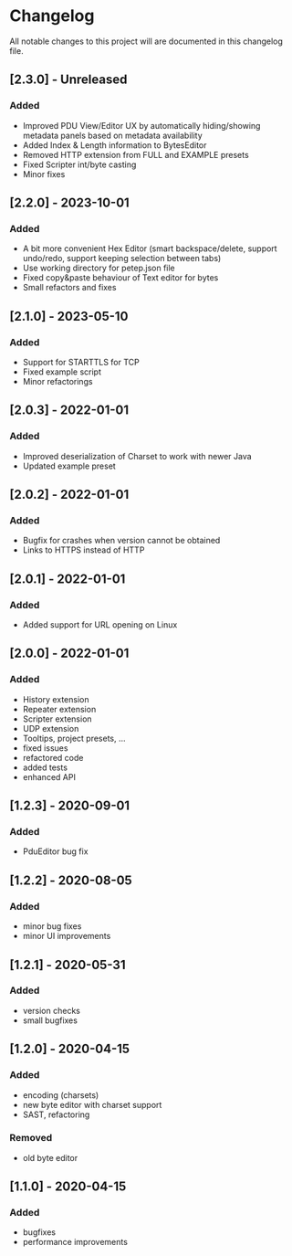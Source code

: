# Changelog

All notable changes to this project will are documented in this changelog file.

## [2.3.0] - Unreleased
### Added
- Improved PDU View/Editor UX by automatically hiding/showing metadata panels based on metadata availability
- Added Index & Length information to BytesEditor
- Removed HTTP extension from FULL and EXAMPLE presets
- Fixed Scripter int/byte casting
- Minor fixes

## [2.2.0] - 2023-10-01
### Added
- A bit more convenient Hex Editor (smart backspace/delete, support undo/redo, support keeping selection between tabs)
- Use working directory for petep.json file
- Fixed copy&paste behaviour of Text editor for bytes
- Small refactors and fixes

## [2.1.0] - 2023-05-10
### Added
- Support for STARTTLS for TCP
- Fixed example script
- Minor refactorings

## [2.0.3] - 2022-01-01
### Added
- Improved deserialization of Charset to work with newer Java
- Updated example preset

## [2.0.2] - 2022-01-01
### Added
- Bugfix for crashes when version cannot be obtained
- Links to HTTPS instead of HTTP

## [2.0.1] - 2022-01-01
### Added
- Added support for URL opening on Linux

## [2.0.0] - 2022-01-01
### Added
- History extension
- Repeater extension
- Scripter extension
- UDP extension
- Tooltips, project presets, ...
- fixed issues
- refactored code
- added tests
- enhanced API

## [1.2.3] - 2020-09-01
### Added
- PduEditor bug fix

## [1.2.2] - 2020-08-05
### Added
- minor bug fixes
- minor UI improvements

## [1.2.1] - 2020-05-31
### Added
- version checks
- small bugfixes

## [1.2.0] - 2020-04-15
### Added
- encoding (charsets)
- new byte editor with charset support
- SAST, refactoring
### Removed
- old byte editor

## [1.1.0] - 2020-04-15
### Added
- bugfixes
- performance improvements
